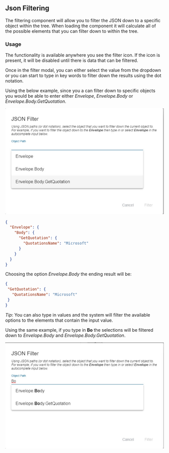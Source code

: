 ## Json Filtering
The filtering component will allow you to filter the JSON down to a specific object within the tree. When loading
the component it will calculate all of the possible elements that you can filter down to within the tree. 

### Usage

The functionality is available anywhere you see the filter icon. If the icon is present, it will be disabled
until there is data that can be filtered.

Once in the filter modal, you can either select the value from the dropdown or you can start to type in
key words to filter down the results using the dot notation. 

Using the below example, since you a can filter down to specific objects you would be able to enter either 
*Envelope*, *Envelope.Body* or *Envelope.Body.GetQuotation*. 

<img alt="JSON Filter" src="../images/json_filter.jpg?raw=true" /> 

```json
{
  "Envelope": {
    "Body": {
      "GetQuotation": {
        "QuotationsName": "Microsoft"
      }
    }
  }
}
``` 
 Choosing the option *Envelope.Body* the ending result will be:
 
 ```json
{
  "GetQuotation": {
    "QuotationsName": "Microsoft"
  }
}
```

*Tip*: You can also type in values and the system will filter the available options to the elements that
contain the input value. 

Using the same example, if you type in __Bo__ the selections will be filtered down to *Envelope.Body* and
*Envelope.Body.GetQuotation*.

<img alt="JSON Filter with Search" src="../images/json_filter_with_search.jpg?raw=true" />
